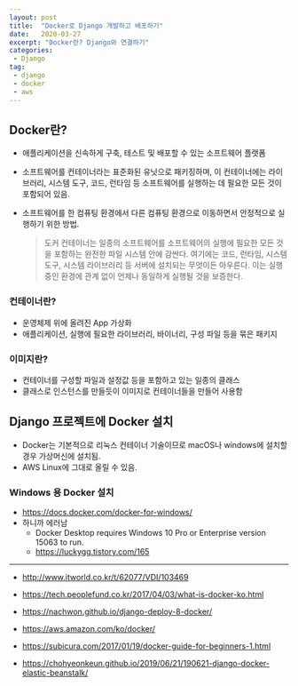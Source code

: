 ```yaml
---
layout: post
title:  "Docker로 Django 개발하고 배포하기"
date:   2020-03-27
excerpt: "Docker란? Django와 연결하기"
categories: 
 - Django
tag:
 - django
 - docker
 - aws
---
```


## Docker란?
* 애플리케이션을 신속하게 구축, 테스트 및 배포할 수 있는 소프트웨어 플랫폼
* 소프트웨어를 컨테이너라는 표준화된 유닛으로 패키징하며, 이 컨테이너에는 라이브러리, 시스템 도구, 코드, 런타임 등 소프트웨어를 실행하는 데 필요한 모든 것이 포함되어 있음.
* 소프트웨어를 한 컴퓨팅 환경에서 다른 컴퓨팅 환경으로 이동하면서 안정적으로 실행하기 위한 방법.

    > 도커 컨테이너는 일종의 소프트웨어를 소프트웨어의 실행에 필요한 모든 것을 포함하는 완전한 파일 시스템 안에 감싼다. 여기에는 코드, 런타임, 시스템 도구, 시스템 라이브러리 등 서버에 설치되는 무엇이든 아우른다. 이는 실행 중인 환경에 관계 없이 언제나 동일하게 실행될 것을 보증한다.

### 컨테이너란?
* 운영체제 위에 올려진 App 가상화
* 애플리케이션, 실행에 필요한 라이브러리, 바이너리, 구성 파일 등을 묶은 패키지

### 이미지란?
* 컨테이너를 구성할 파일과 설정값 등을 포함하고 있는 일종의 클래스
* 클래스로 인스턴스를 만들듯이 이미지로 컨테이너들을 만들어 사용함

## Django 프로젝트에 Docker 설치
* Docker는 기본적으로 리눅스 컨테이너 기술이므로 macOS나 windows에 설치할 경우 가상머신에 설치됨.
* AWS Linux에 그대로 올릴 수 있음.

### Windows 용 Docker 설치
* https://docs.docker.com/docker-for-windows/
* 하니까 에러남
    * Docker Desktop requires Windows 10 Pro or Enterprise version 15063 to run.
    * https://luckygg.tistory.com/165

---
* http://www.itworld.co.kr/t/62077/VDI/103469
* https://tech.peoplefund.co.kr/2017/04/03/what-is-docker-ko.html
* https://nachwon.github.io/django-deploy-8-docker/
* https://aws.amazon.com/ko/docker/

* https://subicura.com/2017/01/19/docker-guide-for-beginners-1.html
* https://chohyeonkeun.github.io/2019/06/21/190621-django-docker-elastic-beanstalk/